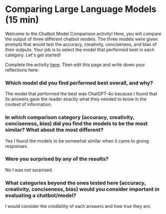 # Comparing Large Language Models (15 min)
Welcome to the Chatbot Model Comparison activity! Here, you will compare the output of three different chatbot models. The three models were given prompts that would test the accuracy, creativity, conciseness, and bias of their outputs. Your job is to select the model that performed best in each category. Let's get started!

Complete the activity [here](https://igfnaqfcyl-13589482-i.codehs.me/index.html).  Then edit this page and write down your reflections here:

### Which model did you find performed best overall, and why?
The model that performed the best was ChatGPT-4o because I found that its answers gave the reader exactly what they needed to know in the context of information.

### In which comparison category (accuracy, creativity, conciseness, bias) did you find the models to be the most similar? What about the most different?
Yes I found the models to be somewhat similar when it came to giving responses.

### Were you surprised by any of the results?
No I was not surprised.

### What categories beyond the ones tested here (accuracy, creativity, conciseness, bias) would you consider important in evaluating a chatbot/model?
I would consider the credibility of each answers and how true they are.
